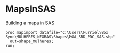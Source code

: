 # MapsInSAS
Building  a mapa in SAS
```sas
proc mapimport datafile="C:\Users\Furriel\Box Sync\MULHERES_NEGRAS\Shapes\MGA_SRD_PDC_SAS.shp"
  out=shape_mulheres;
run;

```

